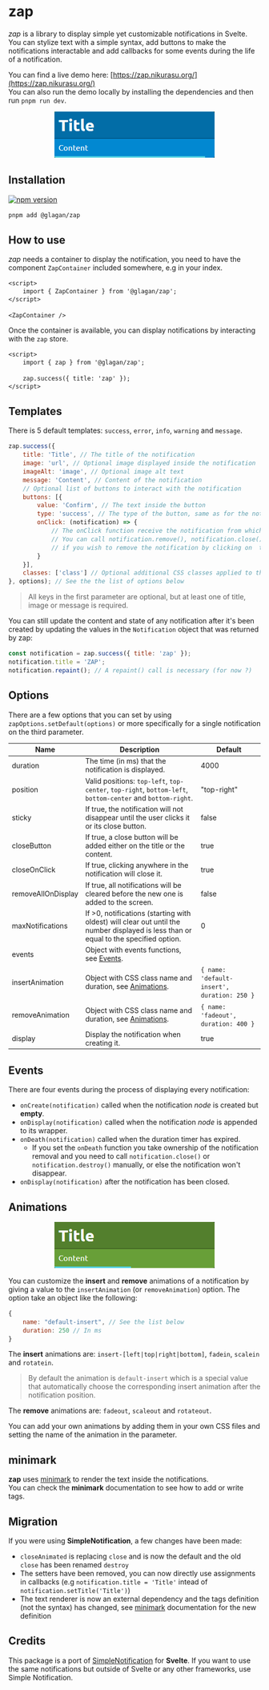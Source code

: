 # zap

*zap* is a library to display simple yet customizable notifications in Svelte.  
You can stylize text with a simple syntax, add buttons to make the notifications interactable and add callbacks for some events during the life of a notification.

You can find a live demo here: [https://zap.nikurasu.org/](https://zap.nikurasu.org/)  
You can also run the demo locally by installing the dependencies and then run ``pnpm run dev``.

<p align="center">
    <img width="320" height="92" src="screenshots/info.png">
</p>

## Installation

[![npm version](https://badge.fury.io/js/@glagan%2Fzap.svg)](https://badge.fury.io/js/@glagan%2Fzap)

```bash
pnpm add @glagan/zap
```

## How to use

*zap* needs a container to display the notification, you need to have the component ``ZapContainer`` included somewhere, e.g in your index.

```svelte
<script>
	import { ZapContainer } from '@glagan/zap';
</script>

<ZapContainer />
```

Once the container is available, you can display notifications by interacting with the ``zap`` store.

```svelte
<script>
	import { zap } from '@glagan/zap';

	zap.success({ title: 'zap' });
</script>
```

## Templates

There is 5 default templates: ``success``, ``error``, ``info``, ``warning`` and ``message``.

```javascript
zap.success({
    title: 'Title', // The title of the notification
    image: 'url', // Optional image displayed inside the notification
    imageAlt: 'image', // Optional image alt text
    message: 'Content', // Content of the notification
    // Optional list of buttons to interact with the notification
    buttons: [{
        value: 'Confirm', // The text inside the button
        type: 'success', // The type of the button, same as for the notifications
        onClick: (notification) => {
            // The onClick function receive the notification from which the button has been clicked
            // You can call notification.remove(), notification.close() or notification.closeFadeout()
            // if you wish to remove the notification by clicking on  the buttons
        }
    }],
    classes: ['class'] // Optional additional CSS classes applied to the notification
}, options); // See the the list of options below
```

> All keys in the first parameter are optional, but at least one of title, image or message is required.

You can still update the content and state of any notification after it's been created by updating the values in the ``Notification`` object that was returned by zap:


```javascript
const notification = zap.success({ title: 'zap' });
notification.title = 'ZAP';
notification.repaint(); // A repaint() call is necessary (for now ?)
```

## Options

There are a few options that you can set by using ``zapOptions.setDefault(options)`` or more specifically for a single notification on the third parameter.

| Name | Description | Default |
|---|---|---|
| duration | The time (in ms) that the notification is displayed. | 4000 |
| position | Valid positions: ``top-left``, ``top-center``, ``top-right``, ``bottom-left``, ``bottom-center`` and ``bottom-right``. | "top-right" |
| sticky | If true, the notification will not disappear until the user clicks it or its close button. | false |
| closeButton | If true, a close button will be added either on the title or the content. | true |
| closeOnClick | If true, clicking anywhere in the notification will close it. | true |
| removeAllOnDisplay | If true, all notifications will be cleared before the new one is added to the screen. | false |
| maxNotifications | If >0, notifications (starting with oldest) will clear out until the number displayed is less than or equal to the specified option. | 0 |
| events | Object with events functions, see [Events](#Events). |
| insertAnimation | Object with CSS class name and duration, see [Animations](#Animations). | ``{ name: 'default-insert', duration: 250 }`` |
| removeAnimation | Object with CSS class name and duration, see [Animations](#Animations). | ``{ name: 'fadeout', duration: 400 }`` |
| display | Display the notification when creating it. | true |

## Events

There are four events during the process of displaying every notification:

* ``onCreate(notification)`` called when the notification *node* is created but **empty**.
* ``onDisplay(notification)`` called when the notification *node* is appended to its wrapper.
* ``onDeath(notification)`` called when the duration timer has expired.
    * If you set the ``onDeath`` function you take ownership of the notification removal and you need to call ``notification.close()`` or ``notification.destroy()`` manually, or else the notification won't disappear.
* ``onDisplay(notification)`` after the notification has been closed.

## Animations

<p align="center">
    <img width="320" height="92" src="screenshots/success.png">
</p>

You can customize the **insert** and **remove** animations of a notification by giving a value to the ``insertAnimation`` (or ``removeAnimation``) option.
The option take an object like the following:

```javascript
{
    name: "default-insert", // See the list below
    duration: 250 // In ms
}
```

The **insert** animations are: ``insert-[left|top|right|bottom]``, ``fadein``, ``scalein`` and ``rotatein``.

> By default the animation is ``default-insert`` which is a special value that automatically choose the corresponding insert animation after the notification position.

The **remove** animations are: ``fadeout``, ``scaleout`` and ``rotateout``.

You can add your own animations by adding them in your own CSS files and setting the name of the animation in the parameter.

## minimark

**zap** uses [minimark](https://github.com/Glagan/minimark) to render the text inside the notifications.  
You can check the **minimark** documentation to see how to add or write tags.

## Migration

If you were using **SimpleNotification**, a few changes have been made:

* ``closeAnimated`` is replacing ``close`` and is now the default and the old ``close`` has been renamed ``destroy``
* The setters have been removed, you can now directly use assignments in callbacks (e.g ``notification.title = 'Title'`` intead of ``notification.setTitle('Title')``)
* The text renderer is now an external dependency and the tags definition (not the syntax) has changed, see [minimark](https://github.com/Glagan/minimark) documentation for the new definition

## Credits

This package is a port of [SimpleNotification](https://github.com/Glagan/SimpleNotification) for **Svelte**.
If you want to use the same notifications but outside of Svelte or any other frameworks, use Simple Notification.
